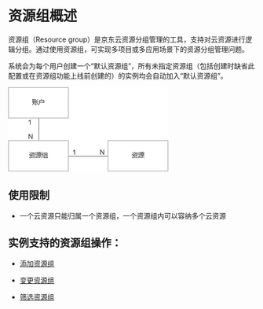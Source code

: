 # 资源组概述

资源组（Resource group）是京东云资源分组管理的工具，支持对云资源进行逻辑分组。通过使用资源组，可实现多项目或多应用场景下的资源分组管理问题。

系统会为每个用户创建一个“默认资源组”，所有未指定资源组（包括创建时缺省此配置或在资源组功能上线前创建的）的实例均会自动加入“默认资源组”。


![sdsd](../../../../../image/Elastic-Compute/Virtual-Machine/1.png)


## 使用限制
* 一个云资源只能归属一个资源组，一个资源组内可以容纳多个云资源

## 实例支持的资源组操作：

- [添加资源组](https://github.com/jdcloudcom/cn/blob/wangbaohan-patch-1/documentation/Elastic-Compute/Virtual-Machines/Operation-Guide/Resource-Groups/Add-Resource-Groups.md)

- [变更资源组](https://github.com/jdcloudcom/cn/blob/wangbaohan-patch-1/documentation/Elastic-Compute/Virtual-Machines/Operation-Guide/Resource-Groups/Change-Resource-Groups.md)

- [筛选资源组](https://github.com/jdcloudcom/cn/blob/wangbaohan-patch-1/documentation/Elastic-Compute/Virtual-Machines/Operation-Guide/Resource-Groups/Filter-Resource-Groups.md)
